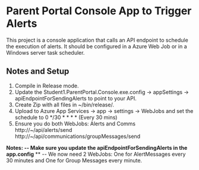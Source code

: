 ﻿Parent Portal Console App to Trigger Alerts
============

This project is a console application that calls an API endpoint to schedule the execution of alerts. It should be configured in a Azure Web Job or in a Windows server task scheduler.

Notes and Setup
------------
1. Compile in Release mode.
2. Update the Student1.ParentPortal.Console.exe.config -> appSettings -> apiEndpointForSendingAlerts to point to your API.
3. Create Zip with all files in ~/bin/release/*.*
4. Upload to Azure App Services -> app -> settings -> WebJobs and set the schedule to 0 */30 * * * * (Every 30 mins)
5. Ensure you do both WebJobs: Alerts and Comms
	http://~/api/alerts/send
	http://~/api/communications/groupMessages/send



**Notes: -- Make sure you update the apiEndpointForSendingAlerts in the app.config**
**       -- We now need 2 WebJobs: One for AlertMessages every 30 minutes and 
            One for Group Messages every minute.